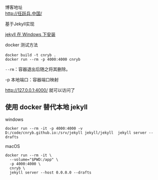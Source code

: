 博客地址   
<http://任跃兵.中国/>


基于Jekyll实现  

[jekyll 在 Windows 下安装](http://xn--boq33di96g.xn--fiqs8s/jekyll/jekyll-%E5%9C%A8-Windows-%E4%B8%8B%E5%AE%89%E8%A3%85/)



docker 测试方法

`docker build -t cnryb .`    
`docker run --rm -p 4000:4000 cnryb`

`--rm`：容器退出后随之将其删除。

-p 本地端口：容器端口映射

http://127.0.0.1:4000/ 就可以访问了



## 使用 docker 替代本地 jekyll
windows
```
docker run --rm -it -p 4000:4000 -v D:/code/cnryb.github.io:/srv/jekyll jekyll/jekyll  jekyll server --drafts
```

macOS
```
docker run --rm -it \
  --volume="$PWD:/app" \
  -p 4000:4000 \
  cnryb \
  jekyll server --host 0.0.0.0 --drafts
```

